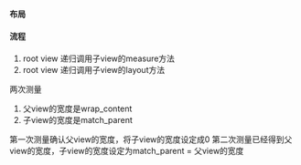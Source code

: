 #### 布局

#### 流程

1. root view 递归调用子view的measure方法
2. root view 递归调用子view的layout方法


两次测量
1. 父view的宽度是wrap_content
2. 子view的宽度是match_parent

第一次测量确认父view的宽度，将子view的宽度设定成0
第二次测量已经得到父view的宽度，子view的宽度设定为match_parent = 父view的宽度


